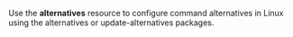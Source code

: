 Use the **alternatives** resource to configure command alternatives in
Linux using the alternatives or update-alternatives packages.
